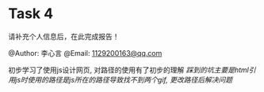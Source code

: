 # Task 4

请补充个人信息后，在此完成报告！

@Author:  李心言
@Email:  1129200163@qq.com

初步学习了使用js设计网页, 对路径的使用有了初步的理解
*踩到的坑主要是html引用js时使用的路径是js所在的路径导致找不到两个gif, 更改路径后解决问题*
